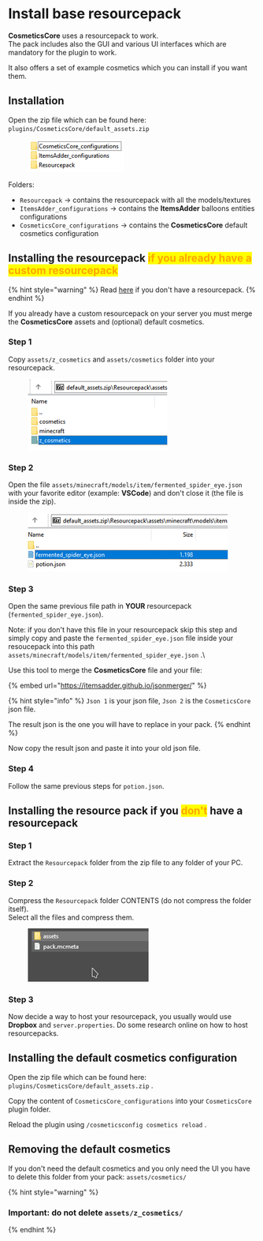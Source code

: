 # Install base resourcepack

**CosmeticsCore** uses a resourcepack to work.\
The pack includes also the GUI and various UI interfaces which are mandatory for the plugin to work.

It also offers a set of example cosmetics which you can install if you want them.

## Installation

Open the zip file which can be found here: `plugins/CosmeticsCore/default_assets.zip`

<figure><img src="../.gitbook/assets/image (4).png" alt=""><figcaption></figcaption></figure>

Folders:

* `Resourcepack` -> contains the resourcepack with all the models/textures
* `ItemsAdder_configurations` -> contains the **ItemsAdder** balloons entities configurations
* `CosmeticsCore_configurations` -> contains the **CosmeticsCore** default cosmetics configuration



## Installing the resourcepack <mark style="color:orange;">if you already have a custom resourcepack</mark>

{% hint style="warning" %}
Read [here](install-base-resourcepack.md#installing-the-resource-pack-if-you-dont-have-a-resourcepack) if you don't have a resourcepack.
{% endhint %}

If you already have a custom resourcepack on your server you must merge the **CosmeticsCore** assets and (optional) default cosmetics.

### Step 1

Copy `assets/z_cosmetics` and `assets/cosmetics` folder into your resourcepack.&#x20;

<figure><img src="../.gitbook/assets/image (9).png" alt=""><figcaption></figcaption></figure>

### Step 2

Open the file `assets/minecraft/models/item/fermented_spider_eye.json` with your favorite editor (example: **VSCode**) and don't close it (the file is inside the zip).

<figure><img src="../.gitbook/assets/image (8).png" alt=""><figcaption></figcaption></figure>

### Step 3

Open the same previous file path in **YOUR** resourcepack (`fermented_spider_eye.json`).

Note: if you don't have this file in your resourcepack skip this step and simply copy and paste the `fermented_spider_eye.json` file inside your resoucepack into this path `assets/minecraft/models/item/fermented_spider_eye.json` .\


Use this tool to merge the **CosmeticsCore** file and your file:

{% embed url="https://itemsadder.github.io/jsonmerger/" %}

{% hint style="info" %}
`Json 1` is your json file, `Json 2` is the `CosmeticsCore` json file.

The result json is the one you will have to replace in your pack.
{% endhint %}

Now copy the result json and paste it into your old json file.

### Step 4

Follow the same previous steps for `potion.json`.

## Installing the resource pack if you <mark style="color:orange;">don't</mark> have a resourcepack

### Step 1

Extract the `Resourcepack` folder from the zip file to any folder of your PC.

### Step 2

Compress the `Resourcepack` folder CONTENTS (do not compress the folder itself).\
Select all the files and compress them.

<figure><img src="../.gitbook/assets/select.gif" alt=""><figcaption></figcaption></figure>

### Step 3

Now decide a way to host your resourcepack, you usually would use **Dropbox** and `server.properties`. Do some research online on how to host resourcepacks.

## Installing the default cosmetics configuration

Open the zip file which can be found here: `plugins/CosmeticsCore/default_assets.zip` .

Copy the content of `CosmeticsCore_configurations` into your `CosmeticsCore` plugin folder.

Reload the plugin using `/cosmeticsconfig cosmetics reload` .

## Removing the default cosmetics

If you don't need the default cosmetics and you only need the UI you have to delete this folder from your pack: `assets/cosmetics/`

{% hint style="warning" %}
### Important: do not delete `assets/z_cosmetics/`
{% endhint %}
